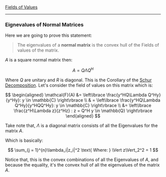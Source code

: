 [Fields of Values](Fields%20of%20Values.md)

---
### **Eignevalues of Normal Matrices**

Here we are going to prove this statement: 

> The eigenvalues of a **normal matrix** is the convex hull of the Fields of values of the matrix. 


$A$ is a square normal matrix then: 

$$
A = Q\Lambda Q^H 
$$

Where $Q$ are unitary and $R$ is diagonal. This is the Corollary of the [Schur Decomposition](../Schur%20Decomposition/Schur%20Decomposition.md). Let's consider the field of values on this matrix which is: 

$$
\begin{aligned}
    \mathcal{F}(A) &=  \left\lbrace
        \frac{y^HQ\Lambda Q^Hy}{y^Hy}: y \in \mathbb{C}
    \right\rbrace
    \\
    & =  \left\lbrace
        \frac{y^HQ\Lambda Q^Hy}{y^HQQ^Hy}: y \in \mathbb{C}
    \right\rbrace
    \\
    &= \left\lbrace
        \frac{z^H\Lambda z}{z^Hz} : z = Q^H y \in \mathbb{Q}
    \right\rbrace
\end{aligned}
$$

Take note that, $\Lambda$  is a diagonal matrix consists of all the Eigenvalues for the matrix $A$. 

Which is basically: 

$$
\sum_{j = 1}^{n}\lambda_i|z_i|^2 \text{ Where: } \Vert z\Vert_2^2 = 1
$$

Notice that, this is the convex combinations of all the Eigenvalues of $A$, and because the equality, it's the convex hull of all the eigenvalues of the matrix $A$. 


